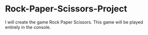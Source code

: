 # Rock-Paper-Scissors-Project
I will create the game Rock Paper Scissors. This game will be played entirely in the console.
